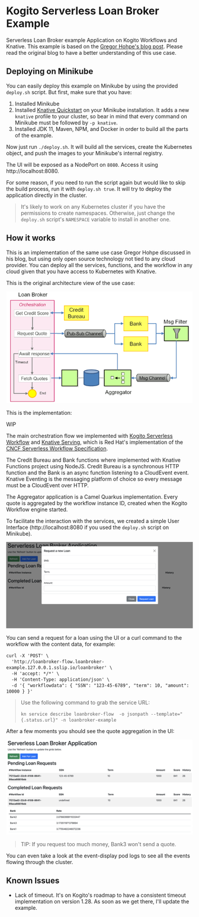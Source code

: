 # Kogito Serverless Loan Broker Example

Serverless Loan Broker example Application on Kogito Workflows and Knative.
This example is based on the [Gregor Hohpe's blog post](https://www.enterpriseintegrationpatterns.com/ramblings/loanbroker_gcp_workflows.html). Please read the original blog to have a better understanding of this use case.

## Deploying on Minikube

You can easily deploy this example on Minikube by using the provided `deploy.sh` script. But first, make sure that you have:

1. Installed Minikube
2. Installed [Knative Quickstart](https://knative.dev/docs/getting-started/quickstart-install/) on your Minikube installation. It adds a new `knative` profile to your cluster, so bear in mind that every command on Minikube must be followed by `-p knative`.
3. Installed JDK 11, Maven, NPM, and Docker in order to build all the parts of the example.

Now just run `./deploy.sh`. It will build all the services, create the Kubernetes object, and push the images to your Minikube's internal registry.

The UI will be exposed as a NodePort on `8080`. Access it using http://localhost:8080.

For some reason, if you need to run the script again but would like to skip the build process, run it with `deploy.sh true`. It will try to deploy the application directly in the cluster.

> It's likely to work on any Kubernetes cluster if you have the permissions to create namespaces. Otherwise, just change the `deploy.sh` script's `NAMESPACE` variable to install in another one.

## How it works

This is an implementation of the same use case Gregor Hohpe discussed in his blog, but using only open source technology not tied to any cloud provider. You can deploy all the services, functions, and the workflow in any cloud given that you have access to Kubernetes with Knative.

This is the original architecture view of the use case:

![](loanbroker_serverless.png)

This is the implementation:

WIP

The main orchestration flow we implemented with [Kogito Serverless Workflow](https://kiegroup.github.io/kogito-docs/serverlessworkflow/latest/) and [Knative Serving](https://knative.dev/docs/serving/), which is Red Hat's implementation of the [CNCF Serverless Workflow Specification](https://serverlessworkflow.io/).

The Credit Bureau and Bank functions where implemented with Knative Functions project using NodeJS. Credit Bureau is a synchronous HTTP function and the Bank is an async function listening to a CloudEvent event. Knative Eventing is the messaging platform of choice so every message must be a CloudEvent over HTTP. 

The Aggregator application is a Camel Quarkus implementation. Every quote is aggregated by the workflow instance ID, created when the Kogito Workflow engine started.

To facilitate the interaction with the services, we created a simple User Interface (http://localhost:8080 if you used the `deploy.sh` script on Minikube).

![](ui-request-loan.png)

You can send a request for a loan using the UI or a curl command to the workflow with the content data, for example:

```shell
curl -X 'POST' \
  'http://loanbroker-flow.loanbroker-example.127.0.0.1.sslip.io/loanbroker' \
  -H 'accept: */*' \
  -H 'Content-Type: application/json' \
  -d '{ "workflowdata": { "SSN": "123-45-6789", "term": 10, "amount": 10000 } }' 
```

> Use the following command to grab the service URL:
> 
> ```
> kn service describe loanbroker-flow  -o jsonpath --template="{.status.url}" -n loanbroker-example 
> ```

After a few moments you should see the quote aggregation in the UI:

![](ui-quote-aggregator.png)

> TIP: If you request too much money, Bank3 won't send a quote.

You can even take a look at the event-display pod logs to see all the events flowing through the cluster.

## Known Issues

- Lack of timeout. It's on Kogito's roadmap to have a consistent timeout implementation on version 1.28. As soon as we get there, I'll update the example.
